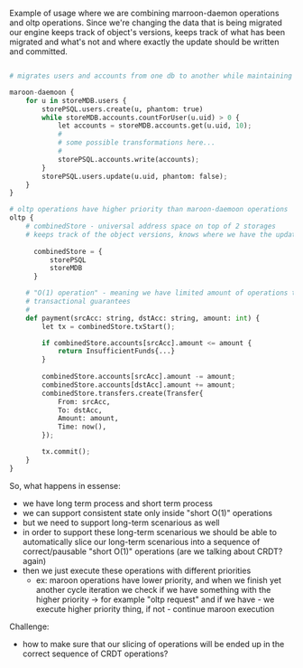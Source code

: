 Example of usage where we are combining marroon-daemon operations and oltp operations.
Since we're changing the data that is being migrated our engine keeps track of object's versions, keeps track of what has been migrated and what's not and where exactly the update should be written and committed.


```python

# migrates users and accounts from one db to another while maintaining OLTP queries

maroon-daemoon {
	for u in storeMDB.users {
		storePSQL.users.create(u, phantom: true)
		while storeMDB.accounts.countForUser(u.uid) > 0 {
			let accounts = storeMDB.accounts.get(u.uid, 10);
			#
			# some possible transformations here...
			#
			storePSQL.accounts.write(accounts);
		}
		storePSQL.users.update(u.uid, phantom: false);
	}
}

# oltp operations have higher priority than maroon-daemoon operations
oltp {
	# combinedStore - universal address space on top of 2 storages
	# keeps track of the object versions, knows where we have the updated version and queries the correct DB
	
	  combinedStore = {
		  storePSQL
		  storeMDB
	  }

	# "O(1) operation" - meaning we have limited amount of operations that will be finished "quickly"
	# transactional guarantees
	# 
	def payment(srcAcc: string, dstAcc: string, amount: int) {
		let tx = combinedStore.txStart();

		if combinedStore.accounts[srcAcc].amount <= amount {
			return InsufficientFunds{...}
		}
		
		combinedStore.accounts[srcAcc].amount -= amount;
		combinedStore.accounts[dstAcc].amount += amount;
		combinedStore.transfers.create(Transfer{
			From: srcAcc,
			To: dstAcc,
			Amount: amount,
			Time: now(),
		});

		tx.commit();
	}
}

```


So, what happens in essense:
- we have long term process and short term process
- we can support consistent state only inside "short O(1)" operations
- but we need to support long-term scenarious as well
- in order to support these long-term scenarious we should be able to automatically slice our long-term scenarious into a sequence of correct/pausable "short O(1)" operations (are we talking about CRDT? again)
- then we just execute these operations with different priorities
	- ex: maroon operations have lower priority, and when we finish yet another cycle iteration we check if we have something with the higher priority -> for example "oltp request" and if we have - we execute higher priority thing, if not - continue maroon execution

Challenge:
- how to make sure that our slicing of operations will be ended up in the correct sequence of CRDT operations?
